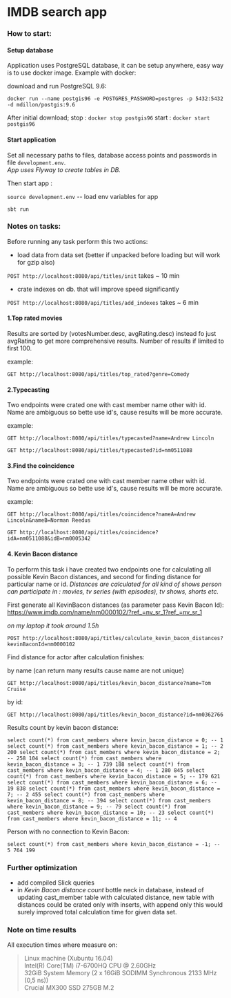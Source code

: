 # IMDB search app #

### How to start: ####

#### Setup database ####

Application uses PostgreSQL database, it can be setup anywhere, easy way is to use docker image.
Example with docker:

download and run PostgreSQL 9.6:

`docker run --name postgis96 -e POSTGRES_PASSWORD=postgres -p 5432:5432 -d mdillon/postgis:9.6`

After initial download;
stop  : `docker stop postgis96`
start : `docker start postgis96`

#### Start application ####

Set all necessary paths to files, database access points and passwords in file `development.env`.  
*App uses Flyway to create tables in DB.*
 
 Then start app :
 
`source development.env` -- load env variables for app

`sbt run`


### Notes on tasks: ###

Before running any task perform this two actions:
* load data from data set (better if unpacked before loading but will work for gzip also)

`POST http://localhost:8080/api/titles/init` takes ~ 10 min
* crate indexes on db. that will improve speed significantly

`POST http://localhost:8080/api/titles/add_indexes` takes ~ 6 min

#### 1.Top rated movies #### 
Results are sorted by (votesNumber.desc, avgRating.desc) instead fo just avgRating to get more comprehensive results.
Number of results if limited to first 100.

example: 

`GET http://localhost:8080/api/titles/top_rated?genre=Comedy`

#### 2.Typecasting #### 

Two endpoints were crated one with cast member name other with id. Name are ambiguous so bette use id's, cause results
will be more accurate.

example:

`GET http://localhost:8080/api/titles/typecasted?name=Andrew Lincoln`

`GET http://localhost:8080/api/titles/typecasted?id=nm0511088`

#### 3.Find the coincidence #### 
 
Two endpoints were crated one with cast member name other with id. Name are ambiguous so bette use id's, cause results
will be more accurate.

example:

`GET http://localhost:8080/api/titles/coincidence?nameA=Andrew Lincoln&nameB=Norman Reedus`

`GET http://localhost:8080/api/titles/coincidence?idA=nm0511088&idB=nm0005342`

####  4. Kevin Bacon distance #### 

To perform this task i have created two endpoints one for calculating all possible Kevin Bacon distances, and
second for finding distance for particular name or id.
*Distances are calculated for all kind of shows person can participate in : movies, tv series (with episodes), tv shows, shorts etc.*

First generate all KevinBacon distances (as parameter pass Kevin Bacon Id):
https://www.imdb.com/name/nm0000102/?ref_=nv_sr_1?ref_=nv_sr_1

*on my laptop it took around 1.5h*

`POST http://localhost:8080/api/titles/calculate_kevin_bacon_distances?kevinBaconId=nm0000102`

Find distance for actor after calculation finishes:

by name (can return many results cause name are not unique)

`GET http://localhost:8080/api/titles/kevin_bacon_distance?name=Tom Cruise`

by id:

`GET http://localhost:8080/api/titles/kevin_bacon_distance?id=nm0362766`

Results count by kevin bacon distance:

`
select count(*) from cast_members where kevin_bacon_distance = 0; -- 1
select count(*) from cast_members where kevin_bacon_distance = 1; -- 2 200
select count(*) from cast_members where kevin_bacon_distance = 2; -- 258 104
select count(*) from cast_members where kevin_bacon_distance = 3; -- 1 739 188
select count(*) from cast_members where kevin_bacon_distance = 4; -- 1 280 845
select count(*) from cast_members where kevin_bacon_distance = 5; -- 179 621
select count(*) from cast_members where kevin_bacon_distance = 6; -- 19 838
select count(*) from cast_members where kevin_bacon_distance = 7; -- 2 455
select count(*) from cast_members where kevin_bacon_distance = 8; -- 394
select count(*) from cast_members where kevin_bacon_distance = 9; -- 79
select count(*) from cast_members where kevin_bacon_distance = 10; -- 23
select count(*) from cast_members where kevin_bacon_distance = 11; -- 4
`

Person with no connection to Kevin Bacon:

`select count(*) from cast_members where kevin_bacon_distance = -1; -- 5 764 199`



### Further optimization ###

* add compiled Slick queries
* in *Kevin Bacon distance count* bottle neck in database, instead of updating cast_member table with calculated distance,
new table with distances could be crated only with inserts, with append only this would surely improved total calculation time
for given data set. 


### Note on time results ###

All execution times where measure on:

>Linux machine (Xubuntu 16.04)  
>Intel(R) Core(TM) i7-6700HQ CPU @ 2.60GHz  
>32GiB System Memory (2 x 16GiB SODIMM Synchronous 2133 MHz (0,5 ns))  
>Crucial MX300 SSD 275GB M.2
 